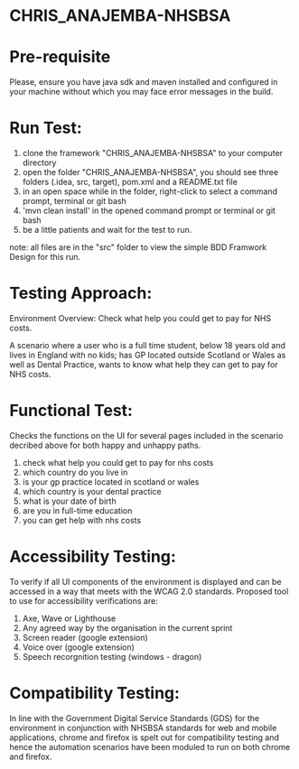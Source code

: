 # CHRIS_ANAJEMBA-NHSBSA

Pre-requisite
==============
Please, ensure you have java sdk and maven installed and configured in your machine without which you may face error messages in the build.

Run Test: 
===========
1. clone the framework "CHRIS_ANAJEMBA-NHSBSA" to your computer directory
2. open the folder "CHRIS_ANAJEMBA-NHSBSA", you should see three folders (.idea, src, target), pom.xml and a README.txt file
3. in an open space while in the folder, right-click to select a command prompt, terminal or git bash
4. 'mvn clean install' in the opened command prompt or terminal or git bash
5. be a little patients and wait for the test to run.

note: all files are in the "src" folder to view the simple BDD Framwork Design for this run.



Testing Approach:
==================
Environment Overview: Check what help you could get to pay for NHS costs.

A scenario where a user who is a full time student, 
below 18 years old and lives in England with no kids; has GP located outside Scotland or Wales as well as Dental Practice,
wants to know what help they can get to pay for NHS costs.

Functional Test: 
===================
Checks the functions on the UI for several pages included in the 
scenario decribed above for both happy and unhappy paths.

1. check what help you could get to pay for nhs costs
2. which country do you live in
3. is your gp practice located in scotland or wales
4. which country is your dental practice
5. what is your date of birth
6. are you in full-time education
7. you can get help with nhs costs

Accessibility Testing:
=======================
To verify if all UI components of the environment is displayed and can be accessed in a way
that meets with the WCAG 2.0 standards. Proposed tool to use for accessibility verifications
are:

1. Axe, Wave or Lighthouse
2. Any agreed way by the organisation in the current sprint
3. Screen reader (google extension)
4. Voice over (google extension)
5. Speech recorgnition testing (windows - dragon)

Compatibility Testing:
=========================
In line with the Government Digital Service Standards (GDS) for the environment in 
conjunction with NHSBSA standards for web and mobile applications, chrome and firefox is spelt
out for compatibility testing and hence the automation scenarios have been moduled to 
run on both chrome and firefox.
